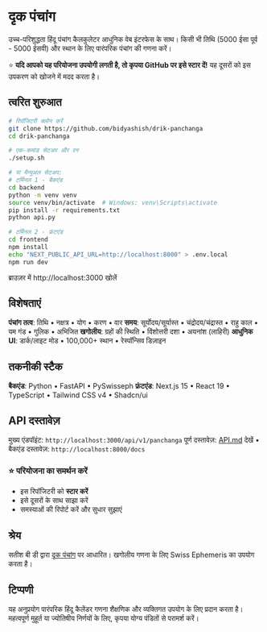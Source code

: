 # दृक पंचांग

उच्च-परिशुद्धता हिंदू पंचांग कैलकुलेटर आधुनिक वेब इंटरफेस के साथ। किसी भी तिथि (5000 ईसा पूर्व - 5000 ईसवी) और स्थान के लिए पारंपरिक पंचांग की गणना करें।

⭐ **यदि आपको यह परियोजना उपयोगी लगती है, तो कृपया GitHub पर इसे स्टार दें!** यह दूसरों को इस उपकरण को खोजने में मदद करता है।

## त्वरित शुरुआत

```bash
# रिपॉजिटरी क्लोन करें
git clone https://github.com/bidyashish/drik-panchanga
cd drik-panchanga

# एक-कमांड सेटअप और रन
./setup.sh

# या मैन्युअल सेटअप:
# टर्मिनल 1 - बैकएंड
cd backend
python -m venv venv
source venv/bin/activate  # Windows: venv\Scripts\activate
pip install -r requirements.txt
python api.py

# टर्मिनल 2 - फ्रंटएंड
cd frontend
npm install
echo "NEXT_PUBLIC_API_URL=http://localhost:8000" > .env.local
npm run dev
```

ब्राउज़र में http://localhost:3000 खोलें

## विशेषताएं

**पंचांग तत्व**: तिथि • नक्षत्र • योग • करण • वार
**समय**: सूर्योदय/सूर्यास्त • चंद्रोदय/चंद्रास्त • राहु काल • यम गंड • गुलिक • अभिजित
**खगोलीय**: ग्रहों की स्थिति • विंशोत्तरी दशा • अयनांश (लाहिरी)
**आधुनिक UI**: डार्क/लाइट मोड • 100,000+ स्थान • रेस्पॉन्सिव डिज़ाइन

## तकनीकी स्टैक

**बैकएंड**: Python • FastAPI • PySwisseph
**फ्रंटएंड**: Next.js 15 • React 19 • TypeScript • Tailwind CSS v4 • Shadcn/ui

## API दस्तावेज़

मुख्य एंडपॉइंट: `http://localhost:3000/api/v1/panchanga`
पूर्ण दस्तावेज़: [API.md](./API.md) देखें • बैकएंड दस्तावेज़: `http://localhost:8000/docs`


### ⭐ परियोजना का समर्थन करें
- इस रिपॉजिटरी को **स्टार करें**
- इसे दूसरों के साथ साझा करें
- समस्याओं की रिपोर्ट करें और सुधार सुझाएं

## श्रेय

सतीश बी डी द्वारा [दृक पंचांग](https://github.com/bdsatish/drik-panchanga) पर आधारित।
खगोलीय गणना के लिए Swiss Ephemeris का उपयोग करता है।

## टिप्पणी

यह अनुप्रयोग पारंपरिक हिंदू कैलेंडर गणना शैक्षणिक और व्यक्तिगत उपयोग के लिए प्रदान करता है। महत्वपूर्ण मुहूर्त या ज्योतिषीय निर्णयों के लिए, कृपया योग्य पंडितों से परामर्श करें।